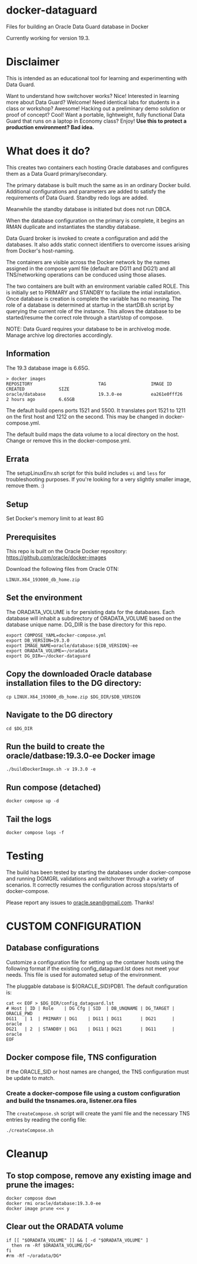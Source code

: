 # docker-dataguard

Files for building an Oracle Data Guard database in Docker

Currently working for version 19.3.

# Disclaimer

This is intended as an educational tool for learning and experimenting with Data Guard. 

Want to understand how switchover works? Nice!
Interested in learning more about Data Guard? Welcome!
Need identical labs for students in a class or workshop? Awesome!
Hacking out a preliminary demo solution or proof of concept? Cool!
Want a portable, lightweight, fully functional Data Guard that runs on a laptop in Economy class? Enjoy!
**Use this to protect a production environment? Bad idea.**

# What does it do?
This creates two containers each hosting Oracle databases and configures them as a Data Guard primary/secondary.

The primary database is built much the same as in an ordinary Docker build. Additional configurations and parameters are added to satisfy the requirements of Data Guard. Standby redo logs are added.

Meanwhile the standby database is initiated but does not run DBCA.

When the database configuration on the primary is complete, it begins an RMAN duplicate and instantiates the standby database. 

Data Guard broker is invoked to create a configuration and add the databases. It also adds static connect identifiers to overcome issues arising from Docker's host-naming.

The containers are visible across the Docker network by the names assigned in the compose yaml file (default are DG11 and DG21) and all TNS/networking operations can be conduced using those aliases.

The two containers are built with an environment variable called ROLE. This is initially set to PRIMARY and STANDBY to faciliate the intial installation. Once database is creation is complete the variable has no meaning. The role of a database is determined at startup in the startDB.sh script by querying the current role of the instance. This allows the database to be started/resume the correct role through a start/stop of compose.

NOTE: Data Guard requires your database to be in archivelog mode. Manage archive log directories accordingly.

## Information
The 19.3 database image is 6.65G.
```
> docker images 
REPOSITORY                         TAG                 IMAGE ID            CREATED             SIZE
oracle/database                    19.3.0-ee           ea261e0fff26        2 hours ago         6.65GB
```
The default build opens ports 1521 and 5500. It translates port 1521 to 1211 on the first host and 1212 on the second. This may be changed in docker-compose.yml.

The default build maps the data volume to a local directory on the host. Change or remove this in the docker-compose.yml.

## Errata
The setupLinuxEnv.sh script for this build includes `vi` and `less` for troubleshooting purposes. If you're looking for a very slightly smaller image, remove them. :)

## Setup

Set Docker's memory limit to at least 8G

## Prerequisites
This repo is built on the Oracle Docker repository: https://github.com/oracle/docker-images

Download the following files from Oracle OTN:
```
LINUX.X64_193000_db_home.zip
```

## Set the environment
The ORADATA_VOLUME is for persisting data for the databases. Each database will inhabit a subdirectory of ORADATA_VOLUME based on the database unique name. DG_DIR is the base directory for this repo.
```
export COMPOSE_YAML=docker-compose.yml
export DB_VERSION=19.3.0
export IMAGE_NAME=oracle/database:${DB_VERSION}-ee
export ORADATA_VOLUME=~/oradata
export DG_DIR=~/docker-dataguard
```

## Copy the downloaded Oracle database installation files to the DG directory:
```
cp LINUX.X64_193000_db_home.zip $DG_DIR/$DB_VERSION
```

## Navigate to the DG directory
`cd $DG_DIR`

## Run the build to create the oracle/datbase:19.3.0-ee Docker image
`./buildDockerImage.sh -v 19.3.0 -e`

## Run compose (detached)
`docker compose up -d`

## Tail the logs
`docker compose logs -f`

# Testing
The build has been tested by starting the databases under docker-compose and running DGMGRL validations and switchover through a variety of scenarios. It correctly resumes the configuration across stops/starts of docker-compose.

Please report any issues to oracle.sean@gmail.com. Thanks!

# CUSTOM CONFIGURATION
## Database configurations
Customize a configuration file for setting up the contaner hosts using the following format if the existing config_dataguard.lst does not meet your needs. This file is used for automated setup of the environment.

The pluggable database is ${ORACLE_SID}PDB1. The default configuration is:

```
cat << EOF > $DG_DIR/config_dataguard.lst
# Host | ID | Role    | DG Cfg | SID  | DB_UNQNAME | DG_TARGET | ORACLE_PWD
DG11   | 1  | PRIMARY | DG1    | DG11 | DG11       | DG21      | oracle
DG21   | 2  | STANDBY | DG1    | DG11 | DG21       | DG11      | oracle
EOF
```

## Docker compose file, TNS configuration
If the ORACLE_SID or host names are changed, the TNS configuration must be update to match.

### Create a docker-compose file using a custom configuration and build the tnsnames.ora, listener.ora files
The `createCompose.sh` script will create the yaml file and the necessary TNS entries by reading the config file:
```
./createCompose.sh
```

# Cleanup
## To stop compose, remove any existing image and prune the images:
```
docker compose down
docker rmi oracle/database:19.3.0-ee
docker image prune <<< y
```

## Clear out the ORADATA volume
```
if [[ "$ORADATA_VOLUME" ]] && [ -d "$ORADATA_VOLUME" ]
  then rm -Rf $ORADATA_VOLUME/DG*
fi
#rm -Rf ~/oradata/DG*
```

